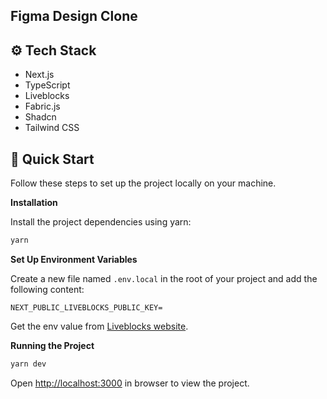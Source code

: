 ## Figma Design Clone

## <a name="tech-stack">⚙️ Tech Stack</a>

- Next.js
- TypeScript
- Liveblocks
- Fabric.js
- Shadcn
- Tailwind CSS

## <a name="quick-start">🤸 Quick Start</a>

Follow these steps to set up the project locally on your machine.

**Installation**

Install the project dependencies using yarn:

```bash
yarn
```

**Set Up Environment Variables**

Create a new file named `.env.local` in the root of your project and add the following content:

```env
NEXT_PUBLIC_LIVEBLOCKS_PUBLIC_KEY=
```

Get the env value from [Liveblocks website](https://liveblocks.io).

**Running the Project**

```bash
yarn dev
```

Open [http://localhost:3000](http://localhost:3000) in browser to view the project.
